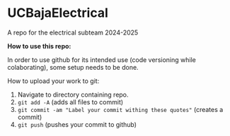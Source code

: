 # UCBajaElectrical
A repo for the electrical subteam 2024-2025

**How to use this repo:**

In order to use github for its intended use (code versioning while colaborating), some setup needs to be done.


How to upload your work to git:
1. Navigate to directory containing repo.
2. ```git add -A``` (adds all files to commit)
3. ```git commit -am "Label your commit withing these quotes"``` (creates a commit)
4. ```git push``` (pushes your commit to github)

